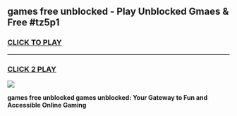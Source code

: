 
## games free unblocked - Play Unblocked Gmaes & Free #tz5p1
<h3>
<a href="https://news.freeplayer.one?title=games_free_unblocked&ref=03M">CLICK TO PLAY</a></h3>
<hr>

<h3>
<a href="https://news.freeplayer.one?title=games_free_unblocked&ref=03M">CLICK 2 PLAY</a>
  
</h3>

<a href="https://news.freeplayer.one?title=games_free_unblocked&ref=03M"><img src="https://clearcache.store/games.png"></a>


**games free unblocked games unblocked: Your Gateway to Fun and Accessible Online Gaming**
